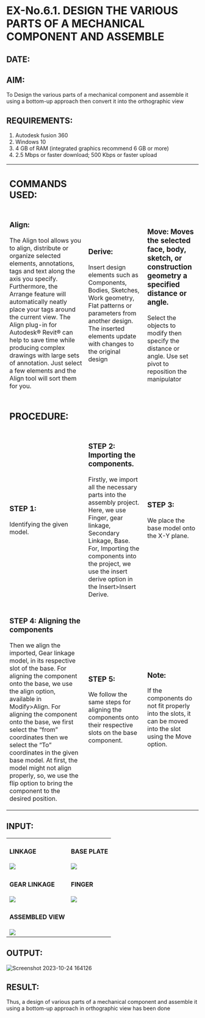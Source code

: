 # EX-No.6.1. DESIGN THE VARIOUS PARTS OF A MECHANICAL COMPONENT AND ASSEMBLE

## DATE:

## AIM: 
To Design the various parts of a mechanical component and assemble it using a bottom-up approach then convert it into the orthographic view

## REQUIREMENTS: 
1. Autodesk fusion 360
2. Windows 10
3. 4 GB of RAM (integrated graphics recommend 6 GB or more)
4. 2.5 Mbps or faster download; 500 Kbps or faster upload 

<table>
 <tr>
  <td>
   
## COMMANDS USED:
</td>
</tr>
<tr>
<td>
 
### Align: 
The Align tool allows you to align, distribute or organize selected elements, annotations, tags and text along the axis you specify. Furthermore, the Arrange feature will automatically neatly place your tags around the current view.
The Align plug-in for Autodesk® Revit® can help to save time while producing complex drawings with large sets of annotation.
Just select a few elements and the Align tool will sort them for you.
</td>
<td>
 
### Derive:
Insert design elements such as Components, Bodies, Sketches, Work geometry, Flat patterns or parameters from another design.
The inserted elements update with changes to the original design
</td>
<td>
 
### Move: Moves the selected face, body, sketch, or construction geometry a specified distance or angle.
Select the objects to modify then specify the distance or angle. Use set pivot to reposition the manipulator
</td>
</tr>
<tr>
<td>
 
 ## PROCEDURE:
 </td>
 

</tr>
<tr>
 <td>
  
### STEP 1: 
 Identifying the given model.
 </td>
 <td>
  
### STEP 2: Importing the components.
Firstly, we import all the necessary parts into the assembly project. Here, we use Finger, gear linkage, Secondary Linkage, Base. For, Importing the components into the project, we use the insert derive option in the Insert>Insert Derive.
</td>
<td>
 
### STEP 3: 
We place the base model onto the X-Y plane.
</td>
</tr>
<tr>
 <td>
  
### STEP 4: Aligning the components
Then we align the imported, Gear linkage model, in its respective slot of the base.
For aligning the component onto the base, we use the align option, available in Modify>Align.
For aligning the component onto the base, we first select the “from” coordinates then we select the “To” coordinates in the given base model. At first, the model might not align properly, so, we use the flip option to bring the component to the desired position.
</td>
<td>
 
### STEP 5: 
We follow the same steps for aligning the components onto their respective      slots on the base component.
</td>
<td>
 
### Note: 
If the components do not fit properly into the slots, it can be moved into the slot using the Move option.
</td>
</tr>
</table>

## INPUT: 
<table>
 <tr>
  <td>
   
  #### LINKAGE
   <img src="https://user-images.githubusercontent.com/113594316/199413513-8fa5b9db-0546-49d0-ad4c-230b22984d3c.png">
  </td>
  <td>

   #### BASE PLATE
   
  <img src="https://user-images.githubusercontent.com/113594316/199413545-3b2fd515-6e27-4d28-9da3-c9ce20cb2a42.png">
  </td>
 </tr>
 <tr>
  <td>

   #### GEAR LINKAGE 
   <img src="https://user-images.githubusercontent.com/113594316/199413566-05708531-fc78-44c9-ab98-4f8a9066d318.png">
  </td>
  <td>
   
   #### FINGER
   <img src="https://user-images.githubusercontent.com/113594316/199413594-5de9578e-5800-4e69-8c76-6a5749e31805.png">
  </td>
  </tr>
  <tr>
   <td>
    
   #### ASSEMBLED VIEW
   
   <img src="https://user-images.githubusercontent.com/113594316/199413636-df0a61ce-964f-490d-9a16-e5986ebbf403.png">
  </td>
  </tr>
</table>

## OUTPUT:
![Screenshot 2023-10-24 164126](https://github.com/r-sathish-02/EX-No.6.1.-DESIGN-THE-VARIOUS-PARTS-OF-A-MECHANICAL-COMPONENT-AND-ASSEMBLE/assets/118787261/0e8dbe95-8516-45bf-b64f-1b9ffb4b648d)

## RESULT:
Thus, a design of various parts of a mechanical component and assemble it using a bottom-up approach in orthographic view has been done
